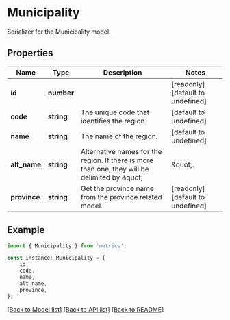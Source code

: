 # Municipality

Serializer for the Municipality model.

## Properties

Name | Type | Description | Notes
------------ | ------------- | ------------- | -------------
**id** | **number** |  | [readonly] [default to undefined]
**code** | **string** | The unique code that identifies the region. | [default to undefined]
**name** | **string** | The name of the region. | [default to undefined]
**alt_name** | **string** | Alternative names for the region. If there is more than one, they will be delimited by \&quot;|\&quot;. | [optional] [default to undefined]
**province** | **string** | Get the province name from the province related model. | [readonly] [default to undefined]

## Example

```typescript
import { Municipality } from 'metrics';

const instance: Municipality = {
    id,
    code,
    name,
    alt_name,
    province,
};
```

[[Back to Model list]](../README.md#documentation-for-models) [[Back to API list]](../README.md#documentation-for-api-endpoints) [[Back to README]](../README.md)
